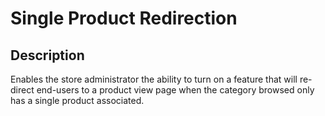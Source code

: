 Single Product Redirection
==========================

## Description

Enables the store administrator the ability to turn on a feature that will re-direct end-users to a product view page when the category browsed only has a single product associated.
